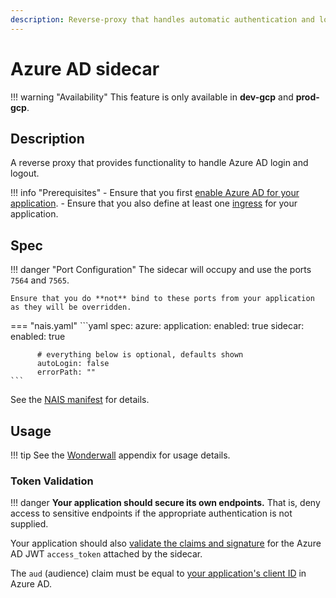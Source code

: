 ```yaml
---
description: Reverse-proxy that handles automatic authentication and login/logout flows for Azure AD.
---
```


# Azure AD sidecar

!!! warning "Availability"
    This feature is only available in **dev-gcp** and **prod-gcp**.

## Description

A reverse proxy that provides functionality to handle Azure AD login and logout.

!!! info "Prerequisites"
    - Ensure that you first [enable Azure AD for your application](configuration.md).
    - Ensure that you also define at least one [ingress](../../../nais-application/application.md#ingresses) for your application.

## Spec

!!! danger "Port Configuration"
    The sidecar will occupy and use the ports `7564` and `7565`.

    Ensure that you do **not** bind to these ports from your application as they will be overridden.

=== "nais.yaml"
    ```yaml
    spec:
      azure:
        application:
          enabled: true
        sidecar:
          enabled: true

          # everything below is optional, defaults shown
          autoLogin: false
          errorPath: ""
    ```

See the [NAIS manifest](../../../nais-application/application.md#azuresidecar) for details.

## Usage

!!! tip
    See the [Wonderwall](../../../appendix/wonderwall.md) appendix for usage details.

### Token Validation

!!! danger
    **Your application should secure its own endpoints.** That is, deny access to sensitive endpoints if the appropriate authentication is not supplied.

Your application should also [validate the claims and signature](../concepts/tokens.md#token-validation) for the Azure AD JWT `access_token` attached by the sidecar.

The `aud` (audience) claim must be equal to [your application's client ID](usage.md#azure_app_client_id) in Azure AD.
